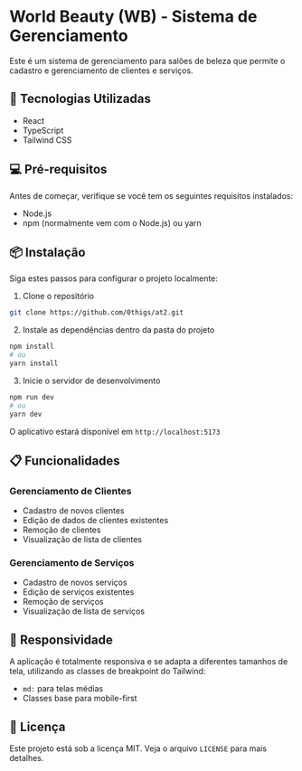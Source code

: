# World Beauty (WB) - Sistema de Gerenciamento

Este é um sistema de gerenciamento para salões de beleza que permite o cadastro e gerenciamento de clientes e serviços.

## 🚀 Tecnologias Utilizadas

- React
- TypeScript
- Tailwind CSS

## 💻 Pré-requisitos

Antes de começar, verifique se você tem os seguintes requisitos instalados:

- Node.js
- npm (normalmente vem com o Node.js) ou yarn

## 📦 Instalação

Siga estes passos para configurar o projeto localmente:

1. Clone o repositório

```bash
git clone https://github.com/0thigs/at2.git
```

2. Instale as dependências dentro da pasta do projeto

```bash
npm install
# ou
yarn install
```

3. Inicie o servidor de desenvolvimento

```bash
npm run dev
# ou
yarn dev
```

O aplicativo estará disponível em `http://localhost:5173`

## 📋 Funcionalidades

### Gerenciamento de Clientes

- Cadastro de novos clientes
- Edição de dados de clientes existentes
- Remoção de clientes
- Visualização de lista de clientes

### Gerenciamento de Serviços

- Cadastro de novos serviços
- Edição de serviços existentes
- Remoção de serviços
- Visualização de lista de serviços

## 📱 Responsividade

A aplicação é totalmente responsiva e se adapta a diferentes tamanhos de tela, utilizando as classes de breakpoint do Tailwind:

- `md:` para telas médias
- Classes base para mobile-first

## 📝 Licença

Este projeto está sob a licença MIT. Veja o arquivo `LICENSE` para mais detalhes.
